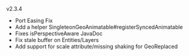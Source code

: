 v2.3.4

- Port Easing Fix
- Add a helper SingleteonGeoAnimatable#registerSyncedAnimatable
- Fixes isPerspectiveAware JavaDoc
- Fix stale buffer on Entities/Layers
- Add support for scale attribute/missing shaking for GeoReplaced